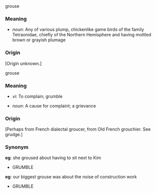 grouse
### Meaning
+ _noun_: Any of various plump, chickenlike game birds of the family Tetraonidae, chiefly of the Northern Hemisphere and having mottled brown or grayish plumage

### Origin

[Origin unknown.]

grouse
### Meaning
+ _vi_: To complain; grumble

+ _noun_: A cause for complaint; a grievance

### Origin

[Perhaps from French dialectal groucer, from Old French grouchier. See grudge.]

### Synonym

__eg__: she groused about having to sit next to Kim

+ GRUMBLE

__eg__: our biggest grouse was about the noise of construction work

+ GRUMBLE


